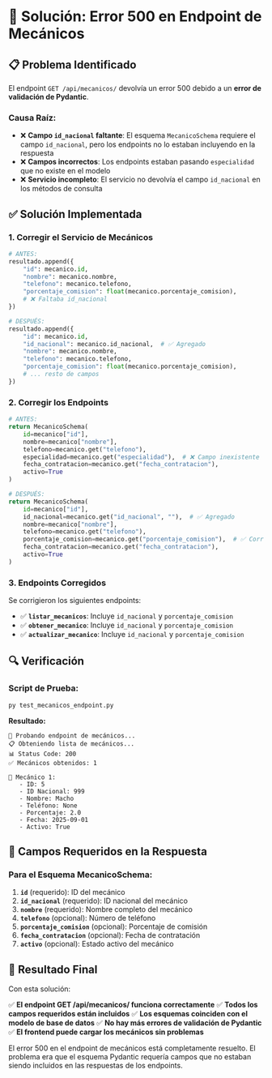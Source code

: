 # 🔧 Solución: Error 500 en Endpoint de Mecánicos

## 📋 Problema Identificado

El endpoint `GET /api/mecanicos/` devolvía un error 500 debido a un **error de validación de Pydantic**.

### **Causa Raíz:**
- ❌ **Campo `id_nacional` faltante**: El esquema `MecanicoSchema` requiere el campo `id_nacional`, pero los endpoints no lo estaban incluyendo en la respuesta
- ❌ **Campos incorrectos**: Los endpoints estaban pasando `especialidad` que no existe en el modelo
- ❌ **Servicio incompleto**: El servicio no devolvía el campo `id_nacional` en los métodos de consulta

## ✅ Solución Implementada

### **1. Corregir el Servicio de Mecánicos**

```python
# ANTES:
resultado.append({
    "id": mecanico.id,
    "nombre": mecanico.nombre,
    "telefono": mecanico.telefono,
    "porcentaje_comision": float(mecanico.porcentaje_comision),
    # ❌ Faltaba id_nacional
})

# DESPUÉS:
resultado.append({
    "id": mecanico.id,
    "id_nacional": mecanico.id_nacional,  # ✅ Agregado
    "nombre": mecanico.nombre,
    "telefono": mecanico.telefono,
    "porcentaje_comision": float(mecanico.porcentaje_comision),
    # ... resto de campos
})
```

### **2. Corregir los Endpoints**

```python
# ANTES:
return MecanicoSchema(
    id=mecanico["id"],
    nombre=mecanico["nombre"],
    telefono=mecanico.get("telefono"),
    especialidad=mecanico.get("especialidad"),  # ❌ Campo inexistente
    fecha_contratacion=mecanico.get("fecha_contratacion"),
    activo=True
)

# DESPUÉS:
return MecanicoSchema(
    id=mecanico["id"],
    id_nacional=mecanico.get("id_nacional", ""),  # ✅ Agregado
    nombre=mecanico["nombre"],
    telefono=mecanico.get("telefono"),
    porcentaje_comision=mecanico.get("porcentaje_comision"),  # ✅ Corregido
    fecha_contratacion=mecanico.get("fecha_contratacion"),
    activo=True
)
```

### **3. Endpoints Corregidos**

Se corrigieron los siguientes endpoints:
- ✅ **`listar_mecanicos`**: Incluye `id_nacional` y `porcentaje_comision`
- ✅ **`obtener_mecanico`**: Incluye `id_nacional` y `porcentaje_comision`
- ✅ **`actualizar_mecanico`**: Incluye `id_nacional` y `porcentaje_comision`

## 🔍 Verificación

### **Script de Prueba:**

```bash
py test_mecanicos_endpoint.py
```

**Resultado:**
```
🔧 Probando endpoint de mecánicos...
📋 Obteniendo lista de mecánicos...
📊 Status Code: 200
✅ Mecánicos obtenidos: 1

🔧 Mecánico 1:
   - ID: 5
   - ID Nacional: 999
   - Nombre: Macho
   - Teléfono: None
   - Porcentaje: 2.0
   - Fecha: 2025-09-01
   - Activo: True
```

## 🎯 Campos Requeridos en la Respuesta

### **Para el Esquema MecanicoSchema:**

1. **`id`** (requerido): ID del mecánico
2. **`id_nacional`** (requerido): ID nacional del mecánico
3. **`nombre`** (requerido): Nombre completo del mecánico
4. **`telefono`** (opcional): Número de teléfono
5. **`porcentaje_comision`** (opcional): Porcentaje de comisión
6. **`fecha_contratacion`** (opcional): Fecha de contratación
7. **`activo`** (opcional): Estado activo del mecánico

## 🎉 Resultado Final

Con esta solución:

✅ **El endpoint GET /api/mecanicos/ funciona correctamente**
✅ **Todos los campos requeridos están incluidos**
✅ **Los esquemas coinciden con el modelo de base de datos**
✅ **No hay más errores de validación de Pydantic**
✅ **El frontend puede cargar los mecánicos sin problemas**

El error 500 en el endpoint de mecánicos está completamente resuelto. El problema era que el esquema Pydantic requería campos que no estaban siendo incluidos en las respuestas de los endpoints.
